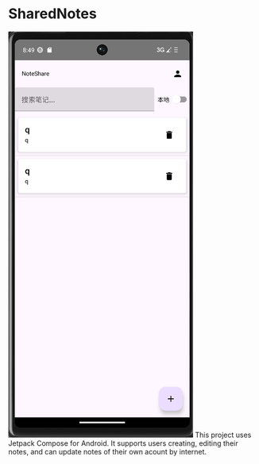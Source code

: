 # SharedNotes
![alt text](image.png)
This project uses Jetpack Compose for Android. It supports users creating, editing their notes, and can update notes of their own acount by internet.
